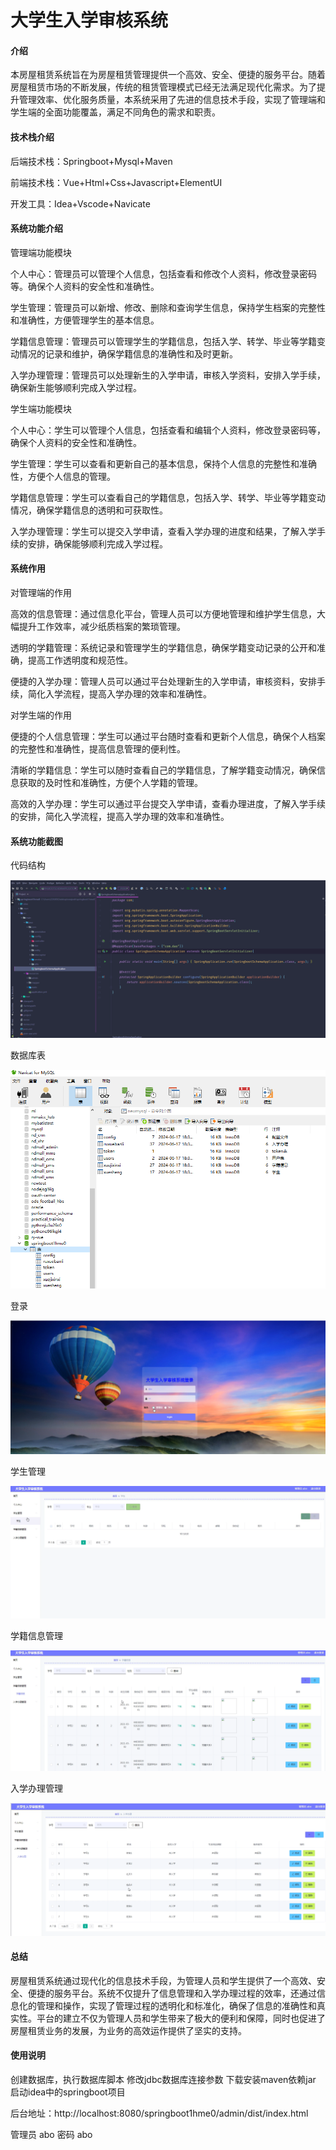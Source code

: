 # 大学生入学审核系统

#### 介绍
本房屋租赁系统旨在为房屋租赁管理提供一个高效、安全、便捷的服务平台。随着房屋租赁市场的不断发展，传统的租赁管理模式已经无法满足现代化需求。为了提升管理效率、优化服务质量，本系统采用了先进的信息技术手段，实现了管理端和学生端的全面功能覆盖，满足不同角色的需求和职责。

#### 技术栈介绍

后端技术栈：Springboot+Mysql+Maven

前端技术栈：Vue+Html+Css+Javascript+ElementUI

开发工具：Idea+Vscode+Navicate

#### 系统功能介绍

管理端功能模块

个人中心：管理员可以管理个人信息，包括查看和修改个人资料，修改登录密码等。确保个人资料的安全性和准确性。

学生管理：管理员可以新增、修改、删除和查询学生信息，保持学生档案的完整性和准确性，方便管理学生的基本信息。

学籍信息管理：管理员可以管理学生的学籍信息，包括入学、转学、毕业等学籍变动情况的记录和维护，确保学籍信息的准确性和及时更新。

入学办理管理：管理员可以处理新生的入学申请，审核入学资料，安排入学手续，确保新生能够顺利完成入学过程。

学生端功能模块

个人中心：学生可以管理个人信息，包括查看和编辑个人资料，修改登录密码等，确保个人资料的安全性和准确性。

学生管理：学生可以查看和更新自己的基本信息，保持个人信息的完整性和准确性，方便个人信息的管理。

学籍信息管理：学生可以查看自己的学籍信息，包括入学、转学、毕业等学籍变动情况，确保学籍信息的透明和可获取性。

入学办理管理：学生可以提交入学申请，查看入学办理的进度和结果，了解入学手续的安排，确保能够顺利完成入学过程。

#### 系统作用

对管理端的作用

高效的信息管理：通过信息化平台，管理人员可以方便地管理和维护学生信息，大幅提升工作效率，减少纸质档案的繁琐管理。

透明的学籍管理：系统记录和管理学生的学籍信息，确保学籍变动记录的公开和准确，提高工作透明度和规范性。

便捷的入学办理：管理人员可以通过平台处理新生的入学申请，审核资料，安排手续，简化入学流程，提高入学办理的效率和准确性。

对学生端的作用

便捷的个人信息管理：学生可以通过平台随时查看和更新个人信息，确保个人档案的完整性和准确性，提高信息管理的便利性。

清晰的学籍信息：学生可以随时查看自己的学籍信息，了解学籍变动情况，确保信息获取的及时性和准确性，方便个人学籍的管理。

高效的入学办理：学生可以通过平台提交入学申请，查看办理进度，了解入学手续的安排，简化入学流程，提高入学办理的效率和准确性。

#### 系统功能截图

代码结构

![输入图片说明](images/e5a95ad984278a503db240317297eb5.png)

数据库表

![输入图片说明](images/4767255bb365750aeaa614fb9c96b61.png)

登录

![输入图片说明](images/9d822b41c5348c476605a2a8721a1b0.png)

学生管理

![输入图片说明](images/abd7afdd81f4ef9d4876c3d514e6648.png)

学籍信息管理

![输入图片说明](images/810a8f7f94522c0d43df20a3266884a.png)

入学办理管理

![输入图片说明](images/ac61630e8b1aabb334970dcaca36b21.png)

#### 总结

房屋租赁系统通过现代化的信息技术手段，为管理人员和学生提供了一个高效、安全、便捷的服务平台。系统不仅提升了信息管理和入学办理过程的效率，还通过信息化的管理和操作，实现了管理过程的透明化和标准化，确保了信息的准确性和真实性。平台的建立不仅为管理人员和学生带来了极大的便利和保障，同时也促进了房屋租赁业务的发展，为业务的高效运作提供了坚实的支持。


#### 使用说明

创建数据库，执行数据库脚本 修改jdbc数据库连接参数 下载安装maven依赖jar 启动idea中的springboot项目

后台地址：http://localhost:8080/springboot1hme0/admin/dist/index.html

管理员 abo 密码 abo
